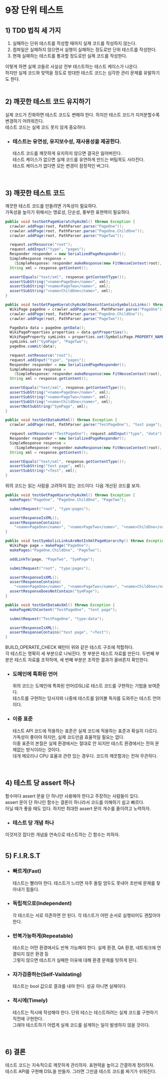 # 9장 단위 테스트

## 1) TDD 법칙 세 가지

1. 실패하는 단위 테스트를 작성할 때까지 실제 코드를 작성하지 않는다.
2. 컴파일은 실패하지 않으면서 실행이 실패하는 정도로만 단위 테스트를 작성한다.
3. 현재 실패하는 테스트를 통과할 정도로만 실제 코드를 작성한다.

이렇게 하면 실제 코들르 사실상 전부 테스트하는 테스트 케이스가 나온다.<br>
하지만 실제 코드와 맞먹을 정도로 방대한 테스트 코드는 심각한 관리 문제를 유발하기도 한다.<br>
<br>

## 2) 깨끗한 테스트 코드 유지하기
실제 코드가 진화하면 테스트 코드도 변해야 한다. 하지만 테스트 코드가 지저분할수록 변경하기 어려워진다.<br>
테스트 코드는 실제 코드 못지 않게 중요하다.<br>

- ### 테스트는 유연성, 유지보수성, 재사용성을 제공한다.
    테스트 코드를 깨끗하게 유지하지 않으면 결국은 잃어버린다.<br>
    테스트 케이스가 없으면 실제 코드를 유연하게 만드는 버팀목도 사라진다.<br>
    테스트 케이스가 없다면 모든 변경이 잠정적인 버그다.<br>
<br>

## 3) 깨끗한 테스트 코드
깨끗한 테스트 코드를 만들려면 가독성이 필요하다.<br>
가독성을 높이기 위해서는 명료성, 단순성, 풍부한 표현력이 필요하다.<br>
```java
public void testGetPageHieratchyAsXml() throws Exception {
  crawler.addPage(root, PathParser.parse("PageOne"));
  crawler.addPage(root, PathParser.parse("PageOne.ChildOne"));
  crawler.addPage(root, PathParser.parse("PageTwo"));

  request.setResource("root");
  request.addInput("type", "pages");
  Responder responder = new SerializedPageResponder();
  SimpleResponse response =
    (SimpleResponse) responder.makeResponse(new FitNesseContext(root), request);
  String xml = response.getContent();

  assertEquals("text/xml", response.getContentType());
  assertSubString("<name>PageOne</name>", xml);
  assertSubString("<name>PageTwo</name>", xml);
  assertSubString("<name>ChildOne</name>", xml);
}

public void testGetPageHieratchyAsXmlDoesntContainSymbolicLinks() throws Exception {
  WikiPage pageOne = crawler.addPage(root, PathParser.parse("PageOne"));
  crawler.addPage(root, PathParser.parse("PageOne.ChildOne"));
  crawler.addPage(root, PathParser.parse("PageTwo"));

  PageData data = pageOne.getData();
  WikiPageProperties properties = data.getProperties();
  WikiPageProperty symLinks = properties.set(SymbolicPage.PROPERTY_NAME);
  symLinks.set("SymPage", "PageTwo");
  pageOne.commit(data);

  request.setResource("root");
  request.addInput("type", "pages");
  Responder responder = new SerializedPageResponder();
  SimpleResponse response =
    (SimpleResponse) responder.makeResponse(new FitNesseContext(root), request);
  String xml = response.getContent();

  assertEquals("text/xml", response.getContentType());
  assertSubString("<name>PageOne</name>", xml);
  assertSubString("<name>PageTwo</name>", xml);
  assertSubString("<name>ChildOne</name>", xml);
  assertNotSubString("SymPage", xml);
}

public void testGetDataAsHtml() throws Exception {
  crawler.addPage(root, PathParser.parse("TestPageOne"), "test page");

  request.setResource("TestPageOne"); request.addInput("type", "data");
  Responder responder = new SerializedPageResponder();
  SimpleResponse response =
    (SimpleResponse) responder.makeResponse(new FitNesseContext(root), request);
  String xml = response.getContent();

  assertEquals("text/xml", response.getContentType());
  assertSubString("test page", xml);
  assertSubString("<Test", xml);
}
```
위의 코드는 읽는 사람을 고려하지 않는 코드이다. 다음 개선된 코드를 보자.
```java
public void testGetPageHierarchyAsXml() throws Exception {
  makePages("PageOne", "PageOne.ChildOne", "PageTwo");

  submitRequest("root", "type:pages");

  assertResponseIsXML();
  assertResponseContains(
    "<name>PageOne</name>", "<name>PageTwo</name>", "<name>ChildOne</name>");
}

public void testSymbolicLinksAreNotInXmlPageHierarchy() throws Exception {
  WikiPage page = makePage("PageOne");
  makePages("PageOne.ChildOne", "PageTwo");

  addLinkTo(page, "PageTwo", "SymPage");

  submitRequest("root", "type:pages");

  assertResponseIsXML();
  assertResponseContains(
    "<name>PageOne</name>", "<name>PageTwo</name>", "<name>ChildOne</name>");
  assertResponseDoesNotContain("SymPage");
}

public void testGetDataAsXml() throws Exception {
  makePageWithContent("TestPageOne", "test page");

  submitRequest("TestPageOne", "type:data");

  assertResponseIsXML();
  assertResponseContains("test page", "<Test");
}
```
BUILD_OPERATE_CHECK 패턴이 위와 같은 테스트 구조에 적합하다.<br>
각 테스트는 명확히 세 부분으로 나눠진다. 첫 부분은 테스트 자료를 만든다. 두번째 부분은 테스트 자료를 조작하며, 세 번째 부분은 조작한 결과가 올바른지 확인한다.<br>

- ### 도메인에 특화된 언어
    위의 코드는 도메인에 특화된 언어(DSL)로 테스트 코드를 구현하는 기법을 보여준다.<br>
    테스트를 구현하는 당사자와 나중에 테스트를 읽어볼 독자를 도와주는 테스트 언어이다.<br>

- ### 이중 표준
    테스트 API 코드에 적용하는 표준은 실제 코드에 적용하는 표준과 확실히 다르다.<br>
    가독성이 좋아야 하지만, 실제 코드만큼 효율적일 필요는 없다.<br>
    이중 표준의 본질은 실제 환경에서는 절대로 안 되지만 테스트 환경에서는 전혀 문제없는 방식이라는 것이다.<br>
    대개 메모리나 CPU 효율과 관련 있는 경우다. 코드의 깨끗함과는 전혀 무관하다.<br>
<br>

## 4) 테스트 당 assert 하나
함수마다 assert 문을 단 하나만 사용해야 한다고 주장하는 사람들이 있다.<br>
assert 문이 단 하나인 함수는 결론이 하나라서 코드를 이해하기 쉽고 빠르다.<br>
아닐 때가 좋을 때도 있다. 하지만 최대한 assert 문의 개수를 줄이려고 노력하자.<br>

- ### 테스트 당 개념 하나
이것저것 잡다한 개념을 연속으로 테스트하는 긴 함수는 피하자.<br>
<br>

## 5) F.I.R.S.T

- ### 빠르게(Fast)
    테스트는 빨라야 한다. 테스트가 느리면 자주 돌릴 엄두도 못내어 초반에 문제를 찾아내기 힘들다.<br>

- ### 독립적으로(Independent)
    각 테스트는 서로 의존하면 안 된다. 각 테스트가 어떤 순서로 실행되어도 괜찮아야 한다.<br>

- ### 반복가능하게(Repeatable)
    테스트는 어떤 환경에서도 반복 가능해야 한다. 실제 환경, QA 환경, 네트워크에 연결되지 않은 환경 등<br>
    그렇지 않으면 테스트가 실패한 이유에 대해 환경 문제를 탓하게 된다.<br>

- ### 자가검증하는(Self-Vaildating)
    테스트는 bool 값으로 결과를 내야 한다. 성공 아니면 실패이다.<br>

- ### 적시에(Timely)
    테스트는 적시에 작성해야 한다. 단위 테스는 테스트하려는 실제 코드를 구현하기 직전에 구현한다.<br>
    그래야 테스트하기 어렵게 실제 코드를 설계하는 일이 발생하지 않을 것이다.<br>
<br>

## 6) 결론
테스트 코드는 지속적으로 깨끗하게 관리하자. 표현력을 높이고 간결하게 정리하자.<br>
테스트 API를 구현해 DSL을 만들자. 그러면 그만큼 테스트 코드를 짜기가 쉬워진다.<br>
